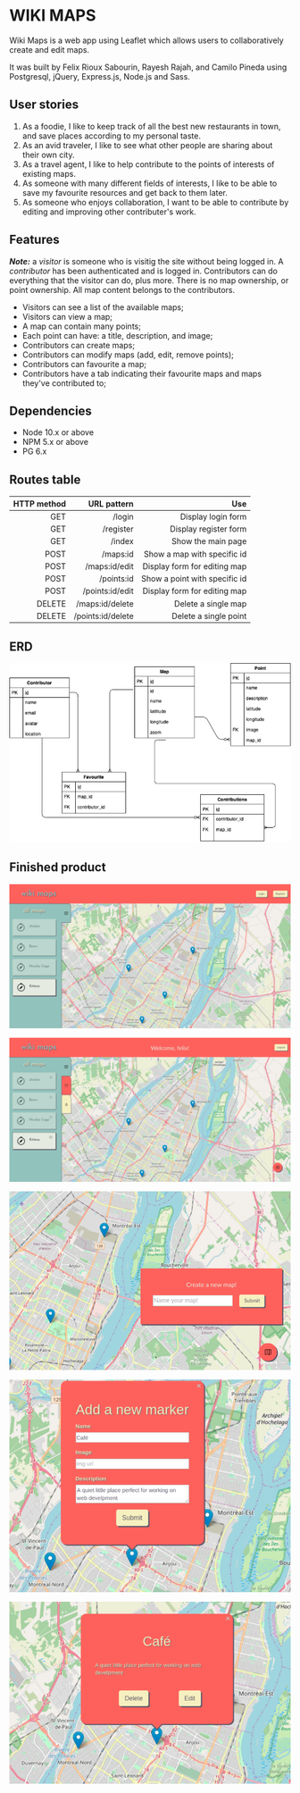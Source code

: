 # WIKI MAPS

Wiki Maps is a web app using Leaflet which allows users to collaboratively create and edit maps. 

It was built by Felix Rioux Sabourin, Rayesh Rajah, and Camilo Pineda using Postgresql, jQuery, Express.js, Node.js and Sass.

## User stories

1. As a foodie, I like to keep track of all the best new restaurants in town, and save places according to my personal taste.
2. As an avid traveler, I like to see what other people are sharing about their own city.
3. As a travel agent, I like to help contribute to the points of interests of existing maps.
4. As someone with many different fields of interests, I like to be able to save my favourite resources and get back to them later.
5. As someone who enjoys collaboration, I want to be able to contribute by editing and improving other contributer's work.

## Features

___**Note:**___ a _visitor_ is someone who is visitig the site without being logged in. A _contributor_ has been authenticated and is logged in. Contributors can do everything that the visitor can do, plus more. There is no map ownership, or point ownership. All map content belongs to the contributors.

- Visitors can see a list of the available maps;
- Visitors can view a map;
- A map can contain many points;
- Each point can have: a title, description, and image;
- Contributors can create maps;
- Contributors can modify maps (add, edit, remove points);
- Contributors can favourite a map;
- Contributors have a tab indicating their favourite maps and maps they've contributed to;

## Dependencies

- Node 10.x or above
- NPM 5.x or above
- PG 6.x

## Routes table

| HTTP method | URL pattern      | Use                          |
|------------:|-----------------:|-----------------------------:|
|GET          |/login            |Display login form            |
|GET          |/register         |Display register form         |
|GET          |/index            |Show the main page            |
|POST         |/maps:id          |Show a map with specific id   |
|POST         |/maps:id/edit     |Display form for editing map  |
|POST         |/points:id        |Show a point with specific id |
|POST         |/points:id/edit   |Display form for editing map  |
|DELETE       |/maps:id/delete   |Delete a single map           |
|DELETE       |/points:id/delete |Delete a single point         |

## ERD

![ERD](./docs/ERD.png)


## Finished product

![Front page](./docs/front.png)

![Front page logged in](./docs/front-logged.png)

![Create map](./docs/create-map.png)

![Create marker](./docs/create-marker.png)

![Created marker](./docs/created.png)
